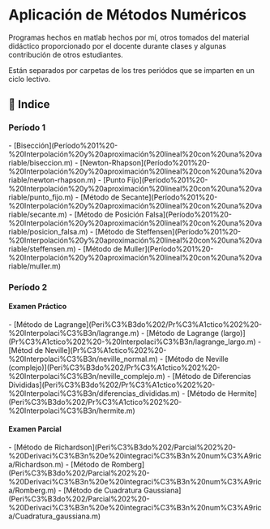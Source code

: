 <h1>Aplicación de Métodos Numéricos</h1>
<p>Programas hechos en matlab hechos por mí, otros tomados del material didáctico proporcionado por el docente durante clases y algunas contribución de otros estudiantes.</p>
<p>Están separados por carpetas de los tres periódos que se imparten en un ciclo lectivo.</p>

<h2>📂 Indice</h2>
<h3>Período 1</h3>
- [Bisección](Período%201%20-%20Interpolación%20y%20aproximación%20lineal%20con%20una%20variable/biseccion.m)
- [Newton-Rhapson](Período%201%20-%20Interpolación%20y%20aproximación%20lineal%20con%20una%20variable/newton-rhapson.m)
- [Punto Fijo](Período%201%20-%20Interpolación%20y%20aproximación%20lineal%20con%20una%20variable/punto_fijo.m)
- [Método de Secante](Período%201%20-%20Interpolación%20y%20aproximación%20lineal%20con%20una%20variable/secante.m)
- [Método de Posición Falsa](Período%201%20-%20Interpolación%20y%20aproximación%20lineal%20con%20una%20variable/posicion_falsa.m)
- [Método de Steffensen](Período%201%20-%20Interpolación%20y%20aproximación%20lineal%20con%20una%20variable/steffensen.m)
- [Método de Muller](Período%201%20-%20Interpolación%20y%20aproximación%20lineal%20con%20una%20variable/muller.m)
<h3>Período 2</h3>
<h4>Examen Práctico</h4>
- [Método de Lagrange](Peri%C3%B3do%202/Pr%C3%A1ctico%202%20-%20Interpolaci%C3%B3n/lagrange.m)
- [Método de Lagrange (largo)](Pr%C3%A1ctico%202%20-%20Interpolaci%C3%B3n/lagrange_largo.m)
- [Métod de Neville](Pr%C3%A1ctico%202%20-%20Interpolaci%C3%B3n/neville_normal.m)
- [Método de Neville (complejo)](Peri%C3%B3do%202/Pr%C3%A1ctico%202%20-%20Interpolaci%C3%B3n/neville_complejo.m)
- [Método de Diferencias Divididas](Peri%C3%B3do%202/Pr%C3%A1ctico%202%20-%20Interpolaci%C3%B3n/diferencias_divididas.m)
- [Método de Hermite](Peri%C3%B3do%202/Pr%C3%A1ctico%202%20-%20Interpolaci%C3%B3n/hermite.m)
<h4>Examen Parcial</h4>
- [Método de Richardson](Peri%C3%B3do%202/Parcial%202%20-%20Derivaci%C3%B3n%20e%20integraci%C3%B3n%20num%C3%A9rica/Richardson.m)
- [Método de Romberg](Peri%C3%B3do%202/Parcial%202%20-%20Derivaci%C3%B3n%20e%20integraci%C3%B3n%20num%C3%A9rica/Romberg.m)
- [Método de Cuadratura Gaussiana](Peri%C3%B3do%202/Parcial%202%20-%20Derivaci%C3%B3n%20e%20integraci%C3%B3n%20num%C3%A9rica/Cuadratura_gaussiana.m)
